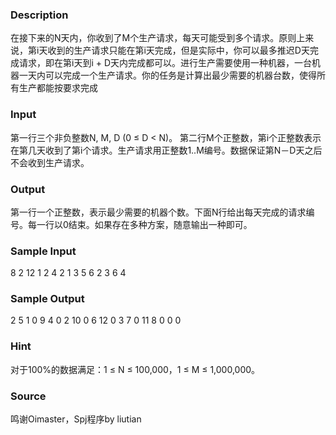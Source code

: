 
### Description
在接下来的N天内，你收到了M个生产请求，每天可能受到多个请求。原则上来说，第i天收到的生产请求只能在第i天完成，但是实际中，你可以最多推迟D天完成请求，即在第i天到i + D天内完成都可以。进行生产需要使用一种机器，一台机器一天内可以完成一个生产请求。你的任务是计算出最少需要的机器台数，使得所有生产都能按要求完成
### Input
第一行三个非负整数N, M, D (0 ≤ D < N)。
第二行M个正整数，第i个正整数表示在第几天收到了第i个请求。生产请求用正整数1..M编号。数据保证第N－D天之后不会收到生产请求。
### Output
第一行一个正整数，表示最少需要的机器个数。下面N行给出每天完成的请求编号。每一行以0结束。如果存在多种方案，随意输出一种即可。
### Sample Input
8 2 12
1 2 4 2 1 3 5 6 2 3 6 4
### Sample Output
2
5 1 0
9 4 0
2 10 0
6 12 0
3 7 0
11 8 0
0
0

### Hint
对于100%的数据满足：1 ≤ N ≤ 100,000，1 ≤ M ≤ 1,000,000。
### Source
鸣谢Oimaster，Spj程序by liutian